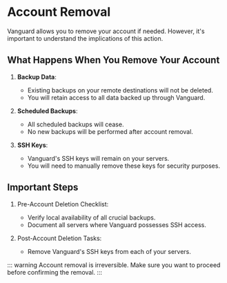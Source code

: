# Account Removal

Vanguard allows you to remove your account if needed. However, it's important to understand the implications of this action.

## What Happens When You Remove Your Account

1. **Backup Data**:
    - Existing backups on your remote destinations will not be deleted.
    - You will retain access to all data backed up through Vanguard.

2. **Scheduled Backups**:
    - All scheduled backups will cease.
    - No new backups will be performed after account removal.

3. **SSH Keys**:
    - Vanguard's SSH keys will remain on your servers.
    - You will need to manually remove these keys for security purposes.

## Important Steps


1. Pre-Account Deletion Checklist:
   - Verify local availability of all crucial backups.
   - Document all servers where Vanguard possesses SSH access.

2. Post-Account Deletion Tasks:
   - Remove Vanguard's SSH keys from each of your servers.


::: warning
Account removal is irreversible. Make sure you want to proceed before confirming the removal.
:::